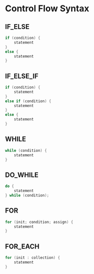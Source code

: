 # Control Flow Syntax

## IF_ELSE

```cpp
if (condition) {
    statement
}
else {
    statement
}
```

## IF_ELSE_IF

```cpp
if (condition) {
    statement
}
else if (condition) {
    statement
}
else {
    statement
}
```

## WHILE

```cpp
while (condition) {
    statement
}
```

## DO_WHILE

```cpp
do {
    statement
} while (condition);
```

## FOR

```cpp
for (init; condition; assign) {
    statement
}
```

## FOR_EACH

```cpp
for (init : collection) {
    statement
}
```
